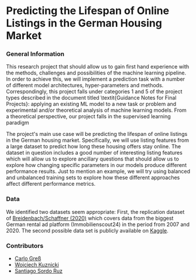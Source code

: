 # Predicting the Lifespan of Online Listings in the German Housing Market


### General Information 

This research project that should allow us to gain first hand experience with the methods, challenges and possibilities of the machine learning pipeline. In order to achieve this, we will implement a prediction task with a number of different model architectures, hyper-parameters and methods. Correspondingly, this project falls under categories 1 and 5 of the project types described in the document titled \textit{Guidance Notes for Final Projects}: applying an existing ML model to a new task or problem and experimental and/or theoretical analysis of machine learning models. From a theoretical perspective, our project falls in the supervised learning paradigm

The project's main use case will be predicting the lifespan of online listings in the German housing market. Specifically, we will use listing features from a large dataset to predict how long these housing offers stay online. The dataset in question includes a good number of interesting listing features which will allow us to explore ancillary questions that should allow us to explore how changing specific parameters in our models produce different performance results. Just to mention an example, we will try using balanced and unbalanced training sets to explore how these different approaches affect different performance metrics.

### Data

We identified two datasets seem appropriate: First, the replication dataset of [Breidenbach/Schaffner (2020)](https://www.degruyter.com/document/doi/10.1515/ger-2019-0126/html?lang=en) which covers data from the biggest German rental ad platform (Immobilienscout24) in the period from 2007 and 2020. The second possible data set is publicly available on [Kaggle](https://www.kaggle.com/corrieaar/apartment-rental-offers-in-germany). 

### Contributors

- [Carlo Greß](https://github.com/carlo-gress)
- [Wojciech Kuznicki](https://github.com/wkuznicki)
- [Santiago Sordo Ruz](https://github.com/odros)

